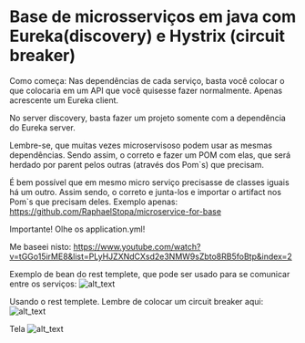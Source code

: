 # Base de microsserviços em java com Eureka(discovery) e Hystrix (circuit breaker)

Como começa:
Nas dependências de cada serviço, basta você colocar o que colocaria em um API que você quisesse fazer normalmente. Apenas acrescente um Eureka client.

No server discovery, basta fazer um projeto somente com a dependência do Eureka server.

Lembre-se, que muitas vezes microservisoso podem usar as mesmas dependências. Sendo assim, o correto e fazer um POM com elas, que será herdado por parent pelos outras (através dos Pom`s) que precisam.

É bem possível que em mesmo micro serviço precisasse de classes iguais há um outro. Assim sendo, o correto e junta-los e importar o artifact nos Pom`s que precisam deles. Exemplo apenas:
https://github.com/RaphaelStopa/microservice-for-base

Importante! Olhe os application.yml!

Me baseei nisto:
https://www.youtube.com/watch?v=tGGo15irME8&list=PLyHJZXNdCXsd2e3NMW9sZbto8RB5foBtp&index=2

Exemplo de bean do rest templete, que pode ser usado para se comunicar entre os serviços:
![alt_text](https://github.com/RaphaelStopa/microsservi-o-base/blob/master/exemplo%20de%20bean%20de%20rest%20templete.png)

Usando o rest templete. Lembre de colocar um circuit breaker aqui:
![alt_text](https://github.com/RaphaelStopa/microsservi-o-base/blob/master/usando%20rest%20templete%2C%20lembre%20que%20poder%20dar%20um%20erro%20se%20o%20outro%20serviso%20caiu%2C%20etao%20ter%20que%20usar%20o%20circuit%20breaker.png)

Tela
![alt_text](https://github.com/RaphaelStopa/microsservi-o-base/blob/master/eureka%20tela.png)
